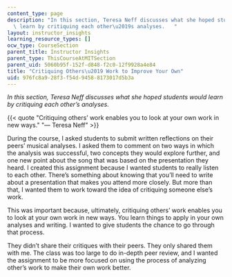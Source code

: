 ```yaml
---
content_type: page
description: "In this section, Teresa Neff discusses what she hoped students would\
  \ learn by critiquing each other\u2019s analyses.   "
layout: instructor_insights
learning_resource_types: []
ocw_type: CourseSection
parent_title: Instructor Insights
parent_type: ThisCourseAtMITSection
parent_uid: 5060b95f-152f-d848-f2c0-12f9928a4e84
title: "Critiquing Others\u2019 Work to Improve Your Own"
uid: 976fc8a9-28f3-f54d-9458-8173017d5b3a
---
```


_In this section, Teresa Neff discusses what she hoped students would learn by critiquing each other’s analyses._

{{< quote "Critiquing others’ work enables you to look at your own work in new ways." "— Teresa Neff" >}}

During the course, I asked students to submit written reflections on their peers’ musical analyses. I asked them to comment on two ways in which the analysis was successful, two concepts they would explore further, and one new point about the song that was based on the presentation they heard. I created this assignment because I wanted students to really listen to each other. There’s something about knowing that you’ll need to write about a presentation that makes you attend more closely. But more than that, I wanted them to work toward the idea of critiquing someone else’s work.

This was important because, ultimately, critiquing others’ work enables you to look at your own work in new ways. You learn things to apply in your own analyses and writing. I wanted to give students the chance to go through that process.

They didn’t share their critiques with their peers. They only shared them with me. The class was too large to do in-depth peer review, and I wanted the assignment to be more focused on using the process of analyzing other’s work to make their own work better.
